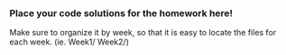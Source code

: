 ### Place your code solutions for the homework here!

Make sure to organize it by week, so that it is easy to locate the files for each week. (ie. Week1/ Week2/)
